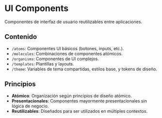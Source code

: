 # UI Components

Componentes de interfaz de usuario reutilizables entre aplicaciones.

## Contenido

- `/atoms`: Componentes UI básicos (botones, inputs, etc.).
- `/molecules`: Combinaciones de componentes atómicos.
- `/organisms`: Componentes de UI complejos.
- `/templates`: Plantillas y layouts.
- `/theme`: Variables de tema compartidas, estilos base, y tokens de diseño.

## Principios

- **Atómico**: Organización según principios de diseño atómico.
- **Presentacionales**: Componentes mayormente presentacionales sin lógica de negocio.
- **Reutilizables**: Diseñados para ser utilizados en múltiples contextos.
